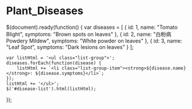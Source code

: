 # Plant_Diseases

$(document).ready(function() {
    var diseases = [
        { id: 1, name: "Tomato Blight", symptoms: "Brown spots on leaves" },
        { id: 2, name: "白粉病 Powdery Mildew", symptoms: "White powder on leaves" },
        { id: 3, name: "Leaf Spot", symptoms: "Dark lesions on leaves" }
    ];

    var listHtml = '<ul class="list-group">';
    diseases.forEach(function(disease) {
        listHtml += `<li class="list-group-item"><strong>${disease.name}</strong>: ${disease.symptoms}</li>`;
    });
    listHtml += '</ul>';
    $('#disease-list').html(listHtml);
});
